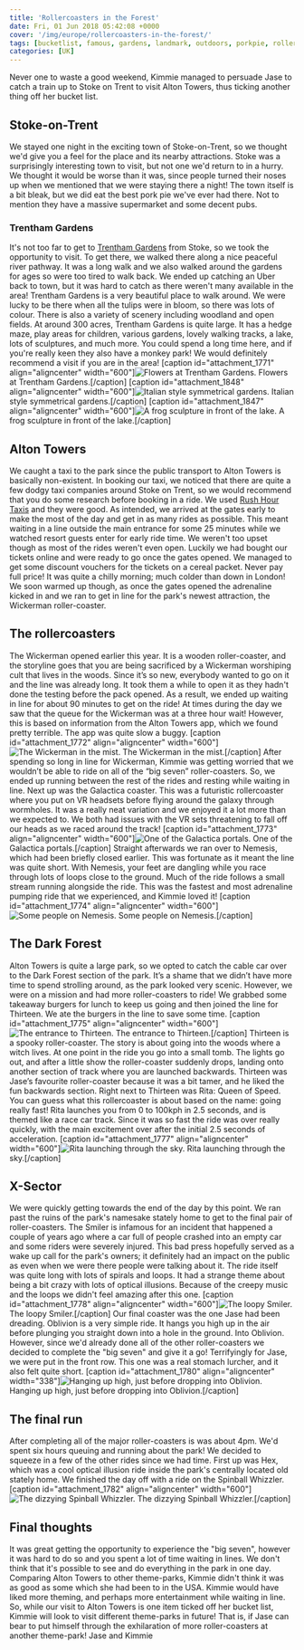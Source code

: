 ```yaml
---
title: 'Rollercoasters in the Forest'
date: Fri, 01 Jun 2018 05:42:08 +0000
cover: '/img/europe/rollercoasters-in-the-forest/'
tags: [bucketlist, famous, gardens, landmark, outdoors, porkpie, rollercoaster, themepark, thrill]
categories: [UK]
---
```


Never one to waste a good weekend, Kimmie managed to persuade Jase to catch a train up to Stoke on Trent to visit Alton Towers, thus ticking another thing off her bucket list.

Stoke-on-Trent
--------------

We stayed one night in the exciting town of Stoke-on-Trent, so we thought we'd give you a feel for the place and its nearby attractions. Stoke was a surprisingly interesting town to visit, but not one we'd return to in a hurry. We thought it would be worse than it was, since people turned their noses up when we mentioned that we were staying there a night! The town itself is a bit bleak, but we did eat the best pork pie we've ever had there. Not to mention they have a massive supermarket and some decent pubs.

### Trentham Gardens

It's not too far to get to [Trentham Gardens](http://www.trentham.co.uk/trentham-gardens) from Stoke, so we took the opportunity to visit. To get there, we walked there along a nice peaceful river pathway. It was a long walk and we also walked around the gardens for ages so were too tired to walk back. We ended up catching an Uber back to town, but it was hard to catch as there weren't many available in the area! Trentham Gardens is a very beautiful place to walk around. We were lucky to be there when all the tulips were in bloom, so there was lots of colour. There is also a variety of scenery including woodland and open fields. At around 300 acres, Trentham Gardens is quite large. It has a hedge maze, play areas for children, various gardens, lovely walking tracks, a lake, lots of sculptures, and much more. You could spend a long time here, and if you're really keen they also have a monkey park! We would definitely recommend a visit if you are in the area! \[caption id="attachment_1771" align="aligncenter" width="600"\]![Flowers at Trentham Gardens.](http://coupleofkiwis.com/wp-content/uploads/2018/05/alton_garden-600x338.jpg) Flowers at Trentham Gardens.\[/caption\] \[caption id="attachment_1848" align="aligncenter" width="600"\]![Italian style symmetrical gardens.](http://coupleofkiwis.com/wp-content/uploads/2018/05/trentham-gardens-1-600x338.jpg) Italian style symmetrical gardens.\[/caption\] \[caption id="attachment_1847" align="aligncenter" width="600"\]![A frog sculpture in front of the lake.](http://coupleofkiwis.com/wp-content/uploads/2018/05/trentham-gardens-600x338.jpg) A frog sculpture in front of the lake.\[/caption\]

Alton Towers
------------

We caught a taxi to the park since the public transport to Alton Towers is basically non-existent. In booking our taxi, we noticed that there are quite a few dodgy taxi companies around Stoke on Trent, so we would recommend that you do some research before booking in a ride. We used [Rush Hour Taxis](http://www.rushhourtaxis.co.uk/services.htm) and they were good. As intended, we arrived at the gates early to make the most of the day and get in as many rides as possible. This meant waiting in a line outside the main entrance for some 25 minutes while we watched resort guests enter for early ride time. We weren't too upset though as most of the rides weren't even open. Luckily we had bought our tickets online and were ready to go once the gates opened. We managed to get some discount vouchers for the tickets on a cereal packet. Never pay full price! It was quite a chilly morning; much colder than down in London! We soon warmed up though, as once the gates opened the adrenaline kicked in and we ran to get in line for the park's newest attraction, the Wickerman roller-coaster.

The rollercoasters
------------------

The Wickerman opened earlier this year. It is a wooden roller-coaster, and the storyline goes that you are being sacrificed by a Wickerman worshiping cult that lives in the woods. Since it’s so new, everybody wanted to go on it and the line was already long. It took them a while to open it as they hadn't done the testing before the pack opened. As a result, we ended up waiting in line for about 90 minutes to get on the ride! At times during the day we saw that the queue for the Wickerman was at a three hour wait! However, this is based on information from the Alton Towers app, which we found pretty terrible. The app was quite slow a buggy. \[caption id="attachment_1772" align="aligncenter" width="600"\]![The Wickerman in the mist.](http://coupleofkiwis.com/wp-content/uploads/2018/05/alton_wicker-600x338.jpg) The Wickerman in the mist.\[/caption\] After spending so long in line for Wickerman, Kimmie was getting worried that we wouldn’t be able to ride on all of the “big seven” roller-coasters. So, we ended up running between the rest of the rides and resting while waiting in line. Next up was the Galactica coaster. This was a futuristic rollercoaster where you put on VR headsets before flying around the galaxy through wormholes. It was a really neat variation and we enjoyed it a lot more than we expected to. We both had issues with the VR sets threatening to fall off our heads as we raced around the track! \[caption id="attachment_1773" align="aligncenter" width="600"\]![One of the Galactica portals.](http://coupleofkiwis.com/wp-content/uploads/2018/05/alton_portal-600x338.jpg) One of the Galactica portals.\[/caption\] Straight afterwards we ran over to Nemesis, which had been briefly closed earlier. This was fortunate as it meant the line was quite short. With Nemesis, your feet are dangling while you race through lots of loops close to the ground. Much of the ride follows a small stream running alongside the ride. This was the fastest and most adrenaline pumping ride that we experienced, and Kimmie loved it! \[caption id="attachment_1774" align="aligncenter" width="600"\]![Some people on Nemesis.](http://coupleofkiwis.com/wp-content/uploads/2018/05/alton_nemesis-600x338.jpg) Some people on Nemesis.\[/caption\]

The Dark Forest
---------------

Alton Towers is quite a large park, so we opted to catch the cable car over to the Dark Forest section of the park. It’s a shame that we didn’t have more time to spend strolling around, as the park looked very scenic. However, we were on a mission and had more roller-coasters to ride! We grabbed some takeaway burgers for lunch to keep us going and then joined the line for Thirteen. We ate the burgers in the line to save some time. \[caption id="attachment_1775" align="aligncenter" width="600"\]![The entrance to Thirteen.](http://coupleofkiwis.com/wp-content/uploads/2018/05/alton_thirteen-600x338.jpg) The entrance to Thirteen.\[/caption\] Thirteen is a spooky roller-coaster. The story is about going into the woods where a witch lives. At one point in the ride you go into a small tomb. The lights go out, and after a little show the roller-coaster suddenly drops, landing onto another section of track where you are launched backwards. Thirteen was Jase’s favourite roller-coaster because it was a bit tamer, and he liked the fun backwards section. Right next to Thirteen was Rita: Queen of Speed. You can guess what this rollercoaster is about based on the name: going really fast! Rita launches you from 0 to 100kph in 2.5 seconds, and is themed like a race car track. Since it was so fast the ride was over really quickly, with the main excitement over after the initial 2.5 seconds of acceleration. \[caption id="attachment_1777" align="aligncenter" width="600"\]![Rita launching through the sky.](http://coupleofkiwis.com/wp-content/uploads/2018/05/alton_rita-600x338.jpg) Rita launching through the sky.\[/caption\]

X-Sector
--------

We were quickly getting towards the end of the day by this point. We ran past the ruins of the park's namesake stately home to get to the final pair of roller-coasters. The Smiler is infamous for an incident that happened a couple of years ago where a car full of people crashed into an empty car and some riders were severely injured. This bad press hopefully served as a wake up call for the park's owners; it definitely had an impact on the public as even when we were there people were talking about it. The ride itself was quite long with lots of spirals and loops. It had a strange theme about being a bit crazy with lots of optical illusions. Because of the creepy music and the loops we didn't feel amazing after this one. \[caption id="attachment_1778" align="aligncenter" width="600"\]![The loopy Smiler.](http://coupleofkiwis.com/wp-content/uploads/2018/05/alton_smiler-600x338.jpg) The loopy Smiler.\[/caption\] Our final coaster was the one Jase had been dreading. Oblivion is a very simple ride. It hangs you high up in the air before plunging you straight down into a hole in the ground. Into Oblivion. However, since we'd already done all of the other roller-coasters we decided to complete the "big seven" and give it a go! Terrifyingly for Jase, we were put in the front row. This one was a real stomach lurcher, and it also felt quite short. \[caption id="attachment_1780" align="aligncenter" width="338"\]![Hanging up high, just before dropping into Oblivion.](http://coupleofkiwis.com/wp-content/uploads/2018/05/alton_oblivion-338x600.jpg) Hanging up high, just before dropping into Oblivion.\[/caption\]

The final run
-------------

After completing all of the major roller-coasters is was about 4pm. We'd spent six hours queuing and running about the park! We decided to squeeze in a few of the other rides since we had time. First up was Hex, which was a cool optical illusion ride inside the park's centrally located old stately home. We finished the day off with a ride on the Spinball Whizzler. \[caption id="attachment_1782" align="aligncenter" width="600"\]![The dizzying Spinball Whizzler.](http://coupleofkiwis.com/wp-content/uploads/2018/05/alton_spinball-600x338.jpg) The dizzying Spinball Whizzler.\[/caption\]

Final thoughts
--------------

It was great getting the opportunity to experience the "big seven", however it was hard to do so and you spent a lot of time waiting in lines. We don't think that it's possible to see and do everything in the park in one day. Comparing Alton Towers to other theme-parks, Kimmie didn't think it was as good as some which she had been to in the USA. Kimmie would have liked more theming, and perhaps more entertainment while waiting in line. So, while our visit to Alton Towers is one item ticked off her bucket list, Kimmie will look to visit different theme-parks in future! That is, if Jase can bear to put himself through the exhilaration of more roller-coasters at another theme-park! Jase and Kimmie